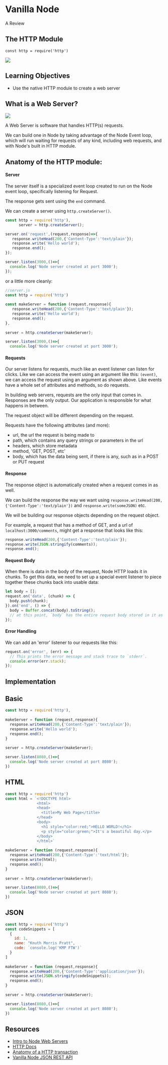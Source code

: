 # Vanilla Node

A Review

## The HTTP Module
 
`const http = require('http')`

![](https://i.ytimg.com/vi/VLXAzzRjQws/maxresdefault.jpg)

## Learning Objectives

* Use the native HTTP module to create a web server

## What is a Web Server?

![](https://i0.wp.com/www.informationq.com/wp-content/uploads/2017/12/What-is-a-Web-Server.jpg)

A Web Server is software that handles HTTP(s) requests. 

We can build one in Node by taking advantage of the Node Event loop, which will run waiting for requests of any kind, including web requests, and with Node's built in HTTP module. 


## Anatomy of the HTTP module:

#### Server

The server itself is a specialized event loop created to run on the Node event loop, specifically listening for Request.

The response gets sent using the `end` command. 

We can create a server using `http.createServer()`.

```js
const http = require('http'),
      server = http.createServer();

server.on('request',(request,response)=>{
   response.writeHead(200,{'Content-Type':'text/plain'});
   response.write('Hello world');
   response.end();
});

server.listen(3000,()=>{
  console.log('Node server created at port 3000');
});
```

or a little more cleanly:

```js
//server.js
const http = require('http')
      
const makeServer = function (request,response){
   response.writeHead(200,{'Content-Type':'text/plain'});
   response.write('Hello world');
   response.end();
},
      
server = http.createServer(makeServer);

server.listen(3000,()=>{
  console.log('Node server created at port 3000');

```

#### Requests

Our server listens for requests, much like an event listener can listen for clicks. Like we can access the event using an argument like this: `(event)`, we can access the request using an argument as shown above. Like events have a whole set of attributes and methods, so do requests.

In building web servers, requests are the only input that comes in. Responses are the only output. Our application is responsible for what happens in between. 

The request object will be different depending on the request. 

Requests have the following attributes (and more):

- url, the url the request is being made to
- path, which contains any query strings or parameters in the url
- headers, which store metadata
- method, 'GET, POST, etc'
- body, which has the data being sent, if there is any, such as in a POST or PUT request


#### Response

The response object is automatically created when a request comes in as well. 

We can build the response the way we want using `response.writeHead(200,{'Content-Type':'text/plain'})` and `response.write(someJSON)` etc. 

We will be building our response objects depending on the request object. 

For example, a request that has a method of GET, and a url of `localhost:3000/comments`, might get a response that looks like this: 


```js
response.writeHead(200,{'Content-Type':'text/plain'});
response.write(JSON.stringify(comments));
response.end();
```

#### Request Body

When there is data in the body of the request, Node HTTP loads it in chunks. To get this data, we need to set up a special event listener to piece together these chunks back into usable data:

```js
let body = [];
request.on('data', (chunk) => {
  body.push(chunk);
}).on('end', () => {
  body = Buffer.concat(body).toString();
  // at this point, `body` has the entire request body stored in it as a string
});
```

#### Error Handling

We can add an 'error' listener to our requests like this: 

```js
request.on('error', (err) => {
  // This prints the error message and stack trace to `stderr`.
  console.error(err.stack);
});
```

## Implementation 

## Basic

```js
const http = require('http'),
      
makeServer = function (request,response){
  response.writeHead(200,{'Content-Type':'text/plain'});
  response.write('Hello world');
  response.end();
}
      
server = http.createServer(makeServer);

server.listen(8080,()=>{
  console.log('Node server created at port 8080');
})
```

## HTML

```js
const http = require('http')
const html = `<!DOCTYPE html>
              <html>
              <head>
                <title>My Web Page</title>
              </head>
              <body>
                <h1 style="color:red;">HELLO WORLD!</h1>
                <p style="color:green;">It's a beautiful day.</p>
              </body>
              </html>`
      
makeServer = function (request,response){
  response.writeHead(200,{'Content-Type':'text/html'});
  response.write(html);
  response.end();
}
      
server = http.createServer(makeServer);

server.listen(8080,()=>{
  console.log('Node server created at port 8080');
})
```

## JSON

```js
const http = require('http')
const codeSnippets = [
  {
    id: 1, 
    name: "Knuth Morris Pratt",
    code: `console.log('KMP FTW')`
  }
]
      
makeServer = function (request,response){
  response.writeHead(200,{'Content-Type':'application/json'});
  response.write(JSON.stringify(codeSnippets));
  response.end();
}
      
server = http.createServer(makeServer);

server.listen(8080,()=>{
  console.log('Node server created at port 8080');
})
```

## Resources

* [Intro to Node Web Servers](https://codeburst.io/the-only-nodejs-introduction-youll-ever-need-d969a47ef219)
* [HTTP Docs](https://nodejs.org/api/http.html)
* [Anatomy of a HTTP transaction](https://nodejs.org/es/docs/guides/anatomy-of-an-http-transaction/)
* [Vanilla Node JSON REST API](https://github.com/awhit012/vanilla-node-json-rest-api)
